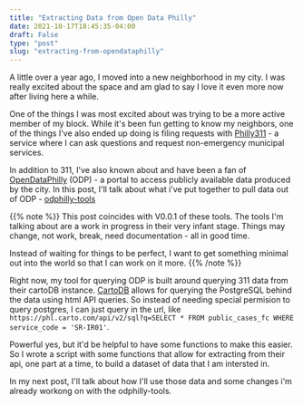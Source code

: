 ```yaml
---
title: "Extracting Data from Open Data Philly"
date: 2021-10-17T18:45:35-04:00
draft: False
type: "post"
slug: "extracting-from-opendataphilly"
---
```


A little over a year ago, I moved into a new neighborhood in my city. I was really excited about the space and am glad to say I love it even more now after living here a while.

One of the things I was most excited about was trying to be a more active member of my block. While it's been fun getting to know my neighbors, one of the things I've also ended up doing is filing requests with [Philly311](https://www.phila.gov/departments/philly311/) - a service where I can ask questions and request non-emergency municipal services.

In addition to 311, I've also known about and have been a fan of [OpenDataPhilly](https://www.opendataphilly.org/) (ODP) - a portal to access publicly available data produced by the city. In this post, I'll talk about what i've put together to pull data out of ODP - [odphilly-tools](https://github.com/chris-s-friedman/opendataphilly-python)

{{% note %}}
This post coincides with V0.0.1 of these tools. The tools I'm talking about are a work in progress in their very infant stage. Things may change, not work, break, need documentation - all in good time.

Instead of waiting for things to be perfect, I want to get something minimal out into the world so that I can work on it more.
{{% /note %}}

Right now, my tool for querying ODP is built around querying 311 data from their cartoDB instance. [CartoDB](https://carto.com/developers/sql-api/) allows for querying the PostgreSQL behind the data using html API queries. So instead of needing special permision to query postgres, I can just query in the url, like `https://phl.carto.com/api/v2/sql?q=SELECT * FROM public_cases_fc WHERE service_code = 'SR-IR01'`.

Powerful yes, but it'd be helpful to have some functions to make this easier. So I wrote a script with some functions that allow for extracting from their api, one part at a time, to build a dataset of data that I am intersted in.

In my next post, I'll talk about how I'll use those data and some changes i'm already workong on with the odphilly-tools.
